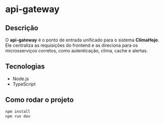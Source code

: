 # api-gateway

## Descrição
O **api-gateway** é o ponto de entrada unificado para o sistema **ClimaHoje**. Ele centraliza as requisições do frontend e as direciona para os microsserviços corretos, como autenticação, clima, cache e alertas.

## Tecnologias
- Node.js
- TypeScript

## Como rodar o projeto
```bash
npm install
npm run dev

